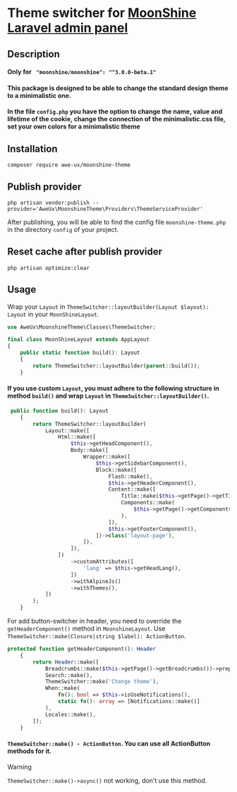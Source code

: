 # Theme switcher for [MoonShine Laravel admin panel](https://moonshine-laravel.com)

## Description
#### Only for ` "moonshine/moonshine": "^3.0.0-beta.1"`
#### This package is designed to be able to change the standard design theme to a minimalistic one. 
#### In the file `config.php` you have the option to change the name, value and lifetime of the cookie, change the connection of the minimalistic.css file, set your own colors for a minimalistic theme

## Installation
```shell
composer require awe-ux/moonshine-theme
```

## Publish provider
```shell
php artisan vendor:publish --provider='AweUx\MoonshineTheme\Providers\ThemeServiceProvider'  
```
After publishing, you will be able to find the config file `moonshine-theme.php` in the directory `config` of your project.


## Reset cache after publish provider
```shell
php artisan optimize:clear
```

## Usage

Wrap your `Layout` in `ThemeSwitcher::layoutBuilder(Layout $layout): Layout` in your `MoonShineLayout`.
```php
use AweUx\MoonshineTheme\Classes\ThemeSwitcher;

final class MoonShineLayout extends AppLayout
{
    public static function build(): Layout
    {
        return ThemeSwitcher::layoutBuilder(parent::build());
    }
```
#### If you use custom `Layout`, you must adhere to the following structure in method `build()` and wrap `Layout` in `ThemeSwitcher::layoutBuilder()`.
```php
 public function build(): Layout
    {
        return ThemeSwitcher::layoutBuilder(
            Layout::make([
                Html::make([
                    $this->getHeadComponent(),
                    Body::make([
                        Wrapper::make([
                            $this->getSidebarComponent(),
                            Block::make([
                                Flash::make(),
                                $this->getHeaderComponent(),
                                Content::make([
                                    Title::make($this->getPage()->getTitle())->class('mb-6'),
                                    Components::make(
                                        $this->getPage()->getComponents()
                                    ),
                                ]),
                                $this->getFooterComponent(),
                            ])->class('layout-page'),
                        ]),
                    ]),
                ])
                    ->customAttributes([
                        'lang' => $this->getHeadLang(),
                    ])
                    ->withAlpineJs()
                    ->withThemes(),
            ])
        );
    }
```
For add button-switcher in header, you need to override the `getHeaderComponent()` method in `MoonshineLayout`. Use `ThemeSwitcher::make(Closure|string $label): ActionButton`. 
```php
protected function getHeaderComponent(): Header
    {
        return Header::make([
            Breadcrumbs::make($this->getPage()->getBreadcrumbs())->prepend($this->getHomeUrl(), icon: 'home'),
            Search::make(),
            ThemeSwitcher::make('Change theme'),
            When::make(
                fn(): bool => $this->isUseNotifications(),
                static fn(): array => [Notifications::make()]
            ),
            Locales::make(),
        ]);
    }
```
#### `ThemeSwitcher::make() - ActionButton`. You can use all ActionButton methods for it. 

> [!WARNING]
> `ThemeSwitcher::make()->async()` not working, don't use this method.
